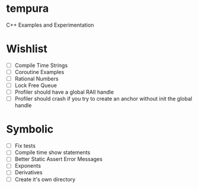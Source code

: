 # tempura
C++ Examples and Experimentation

# Wishlist
- [ ] Compile Time Strings
- [ ] Coroutine Examples
- [ ] Rational Numbers
- [ ] Lock Free Queue
- [ ] Profiler should have a global RAII handle
- [ ] Profiler should crash if you try to create an anchor without init the global handle

# Symbolic
- [ ] Fix tests
- [ ] Compile time show statements
- [ ] Better Static Assert Error Messages
- [ ] Exponents
- [ ] Derivatives
- [ ] Create it's own directory
